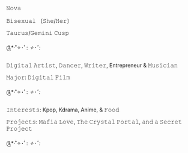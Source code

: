𝙽𝚘𝚟𝚊 

𝙱𝚒𝚜𝚎𝚡𝚞𝚊𝚕 〔𝚂𝚑𝚎/𝙷𝚎𝚛〕 

𝚃𝚊𝚞𝚛𝚞𝚜/𝙶𝚎𝚖𝚒𝚗𝚒 𝙲𝚞𝚜𝚙

༊*·˚✧･ﾟ: *✧･ﾟ:*

𝙳𝚒𝚐𝚒𝚝𝚊𝚕 𝙰𝚛𝚝𝚒𝚜𝚝, 𝙳𝚊𝚗𝚌𝚎𝚛, 𝚆𝚛𝚒𝚝𝚎𝚛, Entrepreneur & 𝙼𝚞𝚜𝚒𝚌𝚒𝚊𝚗

𝙼𝚊𝚓𝚘𝚛: 𝙳𝚒𝚐𝚒𝚝𝚊𝚕 𝙵𝚒𝚕𝚖

༊*·˚✧･ﾟ: *✧･ﾟ:*

𝙸𝚗𝚝𝚎𝚛𝚎𝚜𝚝𝚜: Kpop, Kdrama, Anime, & 𝙵𝚘𝚘𝚍

𝙿𝚛𝚘𝚓𝚎𝚌𝚝𝚜: 𝙼𝚊𝚏𝚒𝚊 𝙻𝚘𝚟𝚎, 𝚃𝚑𝚎 𝙲𝚛𝚢𝚜𝚝𝚊𝚕 𝙿𝚘𝚛𝚝𝚊𝚕, 𝚊𝚗𝚍 𝚊 𝚂𝚎𝚌𝚛𝚎𝚝 𝙿𝚛𝚘𝚓𝚎𝚌𝚝

༊*·˚✧･ﾟ: *✧･ﾟ:*

<!---
nova-grace/nova-grace is a ✨ special ✨ repository because its `README.md` (this file) appears on your GitHub profile.
You can click the Preview link to take a look at your changes.
--->

